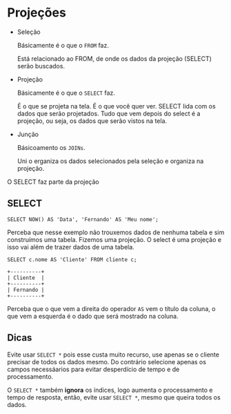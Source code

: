 # Projeções

- Seleção

  Básicamente é o que o `FROM` faz.

  Está relacionado ao FROM, de onde os dados da projeção (SELECT) serão
  buscados.

- Projeção

  Básicamente é o que o `SELECT` faz.

  É o que se projeta na tela. É o que você quer ver. SELECT lida com os
  dados que serão projetados. Tudo que vem depois do select é a projeção,
  ou seja, os dados que serão vistos na tela.

- Junção

  Básicoamento os `JOINs`.
  
  Uni o erganiza os dados selecionados pela seleção e organiza na projeção.

O SELECT faz parte da projeção

## SELECT

`SELECT NOW() AS 'Data', 'Fernando' AS 'Meu nome';`

Perceba que nesse exemplo não trouxemos dados de nenhuma tabela e sim
construímos uma tabela. Fizemos uma projeção. O select é uma projeção e 
isso vai além de trazer dados de uma tabela.

`SELECT c.nome AS 'Cliente' FROM cliente c;`

```
+----------+
| Cliente  |
+----------+
| Fernando |
+----------+
```

Perceba que o que vem a direita do operador `AS` vem o título da coluna,
o que vem a esquerda é o dado que será mostrado na coluna.

## Dicas

Evite usar `SELECT *` pois esse custa muito recurso, use apenas se o cliente precisar
de todos os dados mesmo. Do contrário selecione apenas os campos necessáarios para
evitar desperdício de tempo e de processamento.

O `SELECT *` também **ignora** os índices, logo aumenta o processamento e tempo de resposta,
então, evite usar `SELECT *`, mesmo que queira todos os dados.